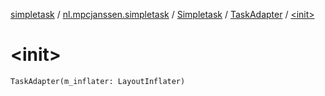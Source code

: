 [simpletask](../../../index.md) / [nl.mpcjanssen.simpletask](../../index.md) / [Simpletask](../index.md) / [TaskAdapter](index.md) / [&lt;init&gt;](.)

# &lt;init&gt;

`TaskAdapter(m_inflater: LayoutInflater)`